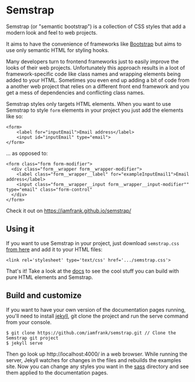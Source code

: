 
# Semstrap

Semstrap (or "semantic bootstrap") is a collection of CSS styles that add a modern look and feel to web projects. 

It aims to have the convenience of frameworks like [Bootstrap](http://getbootstrap.com/) but aims to use only semantic HTML for styling hooks.

Many developers turn to frontend frameworks just to easily improve the looks of their web projects. Unfortunately this approach results in a loot of framework-specific code like class names and wrapping elements being added to your HTML. Sometimes you even end up adding a bit of code from a another web project that relies on a different front end framework and you get a mess of dependencies and conflicting class names.

Semstrap styles only targets HTML elements. When you want to use Semstrap to style `form` elements in your project you just add the elements like so:
```
<form>
    <label for="inputEmail">Email address</label>
    <input id="inputEmail" type="email">
</form>
```
... as opposed to:
```
<form class="form form-modifier">
  <div class="form__wrapper form__wrapper-modifier">
    <label class="form__wrapper__label" for="exampleInputEmail1">Email address</label>
    <input class="form__wrapper__input form__wrapper__input-modifier"" type="email" class="form-control"
  </div>
</form>
```

Check it out on https://iamfrank.github.io/semstrap/

## Using it

If you want to use Semstrap in your project, just download `semstrap.css` [from here](https://iamfrank.github.io/semstrap/css/semstrap.css) and add it to your HTML files:
```
<link rel='stylesheet' type='text/css' href='.../semstrap.css'>
```
That's it! Take a look at the [docs](https://iamfrank.github.io/semstrap/) to see the cool stuff you can build with pure HTML elements and Semstrap.


## Build and customize

If you want to have your own version of the documentation pages running, you'll need to install [jekyll](https://jekyllrb.com/), git clone the project and run the serve command from your console.
```
$ git clone https://github.com/iamfrank/semstrap.git // Clone the Semstrap git project
$ jekyll serve
```
Then go look up http://localhost:4000/ in a web browser.
While running the server, Jekyll watches for changes in the files and rebuilds the examples site. Now you can change any styles you want in the [sass](/_sass) directory and see them applied to the documentation pages.
